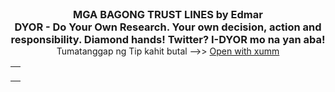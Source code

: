 <html>
<h3 id="title" style="margin: 0 auto;text-align: center;">MGA BAGONG TRUST LINES by Edmar</h3>
<h3 id="title" style="margin: 0 auto;text-align: center;">DYOR - Do Your Own Research. Your own decision, action and responsibility. Diamond hands! Twitter? I-DYOR mo na yan aba! </h3>
  
  <div style="text-align: center;">Tumatanggap ng Tip kahit butal -->> <a href="https://xumm.app/detect/request:rBovVT5K3EdmoHbx9G6BamjNBLPLGvyU3e">Open with xumm</a></div>
  
  <div class="loader" style="margin: 0 auto;"></div>

<table class="center">
  <tr>
    <td><p id="newTokens"></p></td>
  </tr>
  <script>
  var CHECKED_LIST = [];
today = new Date(); today.setHours(0); today.setMinutes(0); today.setSeconds(0);
function httpGet(theUrl)
{
    var xmlHttp = new XMLHttpRequest();
    xmlHttp.open( "GET", theUrl, false ); // false for synchronous request
    xmlHttp.send( null );
    return xmlHttp.responseText;
}

function getCurrencyCode(e)
{
    if (e) {
        if (40 == e.length && e.endsWith("00")) {
            while(e.endsWith("00")) {
                e = e.substring(0, e.length - 2); 
            }   
            return hex2a(e);
        }
        return e
    }
    return ""
}

function hex2a(hexx) {
    var hex = hexx.toString();//force conversion
    var str = '';
    for (var i = 0; i < hex.length; i += 2)
        str += String.fromCharCode(parseInt(hex.substr(i, 2), 16));
    return str;
}

function getNewTokens() {
  console.log("START");

  String.prototype.inList=function(list){
    return (list.indexOf(this.toString()) != -1)
  }

  tokens = JSON.parse(httpGet(""));
  var total = 0;
  var allLink = '';
  var newTokens = '';
  for(var token in tokens.issuers) {
      var currencyCode = getCurrencyCode(tokens.issuers[token].tokens[0].currency);
      var createdDate = new Date(Date.parse(tokens.issuers[token].tokens[0].created.date));
      if(createdDate > today && CHECKED_LIST.indexOf(currencyCode) == -1) {
          total++
          var amount = tokens.issuers[token].tokens[0].amount;
          var url = 'https://xumm.community/?issuer='+ token + "&currency=" + currencyCode + '&limit=' + amount;
          
          var kyc = tokens.issuers[token].data.kyc ? 'YES' : 'NO'
          allLink = allLink + '_____________________DYOR    '   +   total + '<br>'
                            + 'Currency: $' + currencyCode + '<br>' + 'KYC: ' + kyc + '<br>'
                            + 'Created date: ' + createdDate + ' | ' + 'Total trustline: ' + tokens.issuers[token].tokens[0].trustlines + '<br>'
                            + 'LINK: ' + url.link(url) + '<br>';
      }
  }
   document.getElementById("newTokens").innerHTML = allLink;
  console.log('END');
}
getNewTokens();
setInterval(getNewTokens, 45000);
</script>






